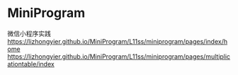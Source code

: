 # MiniProgram
微信小程序实践
https://lizhongyier.github.io/MiniProgram/L11ss/miniprogram/pages/index/home
https://lizhongyier.github.io/MiniProgram/L11ss/miniprogram/pages/multiplicationtable/index
